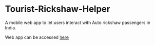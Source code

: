 Tourist-Rickshaw-Helper
=======================

A mobile web app to let users interact with Auto rickshaw passengers in India.

Web app can be accessed [here](http://bhargavgolla.github.io/Tourist-Rickshaw-Helper/)
